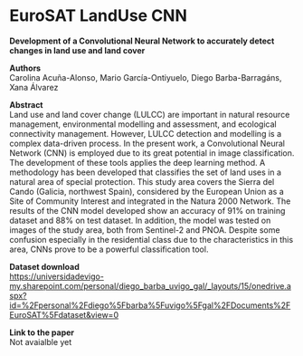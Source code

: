 # EuroSAT LandUse CNN
<b>Development of a Convolutional Neural Network to accurately detect changes in land use and land cover</b><br>

<b>Authors</b><br>
Carolina Acuña-Alonso, Mario García-Ontiyuelo, Diego Barba-Barragáns, Xana Álvarez <br>

<b>Abstract</b> <br>
Land use and land cover change (LULCC) are important in natural resource management, environmental modelling and assessment, and ecological connectivity management. However, LULCC detection and modelling is a complex data-driven process. In the present work, a Convolutional Neural Network (CNN) is employed due to its great potential in image classification. The development of these tools applies the deep learning method. A methodology has been developed that classifies the set of land uses in a natural area of special protection. This study area covers the Sierra del Cando (Galicia, northwest Spain), considered by the European Union as a Site of Community Interest and integrated in the Natura 2000 Network. The results of the CNN model developed show an accuracy of 91% on training dataset and 88% on test dataset. In addition, the model was tested on images of the study area, both from Sentinel-2 and PNOA. Despite some confusion especially in the residential class due to the characteristics in this area, CNNs prove to be a powerful classification tool.

<b>Dataset download</b> <br> https://universidadevigo-my.sharepoint.com/personal/diego_barba_uvigo_gal/_layouts/15/onedrive.aspx?id=%2Fpersonal%2Fdiego%5Fbarba%5Fuvigo%5Fgal%2FDocuments%2FEuroSAT%5Fdataset&view=0

<b>Link to the paper</b><br>
Not avaialble yet
